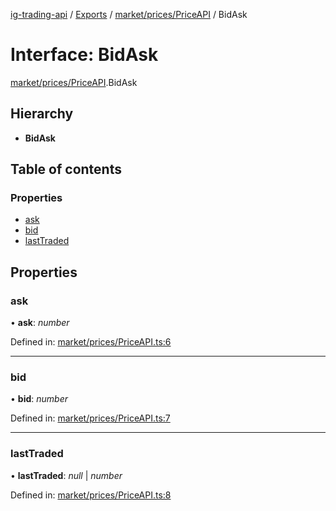 [ig-trading-api](../README.md) / [Exports](../modules.md) / [market/prices/PriceAPI](../modules/market_prices_priceapi.md) / BidAsk

# Interface: BidAsk

[market/prices/PriceAPI](../modules/market_prices_priceapi.md).BidAsk

## Hierarchy

- **BidAsk**

## Table of contents

### Properties

- [ask](market_prices_priceapi.bidask.md#ask)
- [bid](market_prices_priceapi.bidask.md#bid)
- [lastTraded](market_prices_priceapi.bidask.md#lasttraded)

## Properties

### ask

• **ask**: _number_

Defined in: [market/prices/PriceAPI.ts:6](https://github.com/bennycode/ig-trading-api/blob/aeb83dc/src/market/prices/PriceAPI.ts#L6)

---

### bid

• **bid**: _number_

Defined in: [market/prices/PriceAPI.ts:7](https://github.com/bennycode/ig-trading-api/blob/aeb83dc/src/market/prices/PriceAPI.ts#L7)

---

### lastTraded

• **lastTraded**: _null_ \| _number_

Defined in: [market/prices/PriceAPI.ts:8](https://github.com/bennycode/ig-trading-api/blob/aeb83dc/src/market/prices/PriceAPI.ts#L8)
